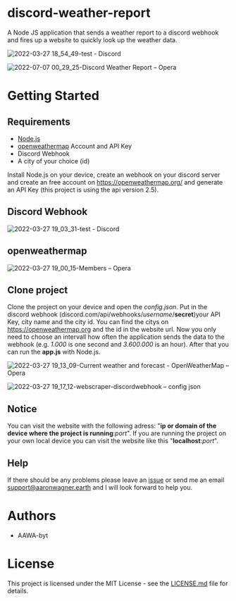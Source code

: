 # discord-weather-report
A Node JS application that sends a weather report to a discord webhook and fires up a website to quickly look up the weather data.

![2022-03-27 18_54_49-test - Discord](https://user-images.githubusercontent.com/76434239/160295729-e75cb5e2-687c-4206-bf15-7c84347184d0.png)

![2022-07-07 00_29_25-Discord Weather Report – Opera](https://user-images.githubusercontent.com/76434239/177654158-f97a9115-c1ab-4c79-843c-ee2c819a4e70.png)




# Getting Started
## Requirements
- [Node.js](https://nodejs.org/en/download/)
- [openweathermap](https://openweathermap.org) Account and API Key
- Discord Webhook
- A city of your choice (id)

Install Node.js on your device, create an webhook on your discord server and 
create an free account on https://openweathermap.org/ and generate an API Key (this project is using the api version 2.5).

## Discord Webhook

![2022-03-27 19_03_31-test - Discord](https://user-images.githubusercontent.com/76434239/160295775-ec73426a-921c-4c15-82e3-63e746c3397f.png)

## openweathermap

![2022-03-27 19_00_15-Members – Opera](https://user-images.githubusercontent.com/76434239/160295792-e9e5ac39-8898-4ee9-b694-3c30dcba64f0.png)

## Clone project

Clone the project on your device and open the *config.json*. Put in the discord webhook (discord.com/api/webhooks/*username*/**secret**)your API Key, city name and the city id. 
You can find the citys on https://openweathermap.org and the id in the website url. Now you only need to choose an intervall how often the application 
sends the data to the webhook (e.g. *1.000* is one second and *3.600.000* is an hour). After that you can run the **app.js** with Node.js.

![2022-03-27 19_13_09-Сurrent weather and forecast - OpenWeatherMap – Opera](https://user-images.githubusercontent.com/76434239/160296018-b4b0d9bc-e1ef-4913-8c40-453ecb6da670.png)

![2022-03-27 19_17_12-webscraper-discordwebhook – config json](https://user-images.githubusercontent.com/76434239/160295859-afebe9a8-04b0-41ff-b835-fd37ee143194.png)

## Notice
You can visit the website with the following adress: "**ip or domain of the device where the project is running**:*port*".
If you are running the project on your own local device you can visit the website like this "**localhost**:*port*".


## Help
If there should be any problems please leave an [issue](https://github.com/AAWA-byt/discord-weather-report/issues) or send me an email   <a href="mailto:support@aaronwagner.earth">support@aaronwagner.earth</a>
 and I will look forward to help you.
 

# Authors
- AAWA-byt

# License
This project is licensed under the MIT License - see the [LICENSE.md](https://github.com/AAWA-byt/discord-weather-report/blob/main/LICENSE) file for details.
